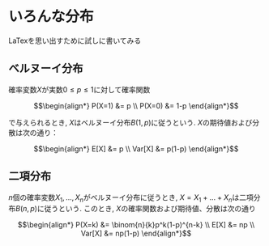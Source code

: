# いろんな分布

LaTexを思い出すために試しに書いてみる

## ベルヌーイ分布

確率変数$`X`$が実数$`0\leq p \leq 1`$に対して確率関数

```math
\begin{align*}
P(X=1) &= p \\
P(X=0) &= 1-p
\end{align*}
```

で与えられるとき, $`X`$はベルヌーイ分布$`B(1, p)`$に従うという.
$`X`$の期待値および分散は次の通り：

```math
\begin{align*}
E[X] &= p \\
Var[X] &= p(1-p)
\end{align*}
```

## 二項分布

$`n`$個の確率変数$`X_1, \ldots, X_n `$がベルヌーイ分布に従うとき, $`X=X_1 + \ldots + X_n`$は二項分布$`B(n, p)`$に従うという.
このとき, $`X`$の確率関数および期待値、分散は次の通り

```math
\begin{align*}
P(X=k) &= \binom{n}{k}p^k(1-p)^{n-k} \\
E[X] &= np \\
Var[X] &= np(1-p)
\end{align*}
```

